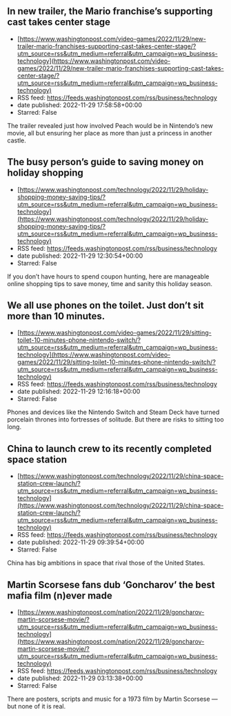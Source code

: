## In new trailer, the Mario franchise’s supporting cast takes center stage
 - [https://www.washingtonpost.com/video-games/2022/11/29/new-trailer-mario-franchises-supporting-cast-takes-center-stage/?utm_source=rss&utm_medium=referral&utm_campaign=wp_business-technology](https://www.washingtonpost.com/video-games/2022/11/29/new-trailer-mario-franchises-supporting-cast-takes-center-stage/?utm_source=rss&utm_medium=referral&utm_campaign=wp_business-technology)
 - RSS feed: https://feeds.washingtonpost.com/rss/business/technology
 - date published: 2022-11-29 17:58:58+00:00
 - Starred: False

The trailer revealed just how involved Peach would be in Nintendo’s new movie, all but ensuring her place as more than just a princess in another castle.

## The busy person’s guide to saving money on holiday shopping
 - [https://www.washingtonpost.com/technology/2022/11/29/holiday-shopping-money-saving-tips/?utm_source=rss&utm_medium=referral&utm_campaign=wp_business-technology](https://www.washingtonpost.com/technology/2022/11/29/holiday-shopping-money-saving-tips/?utm_source=rss&utm_medium=referral&utm_campaign=wp_business-technology)
 - RSS feed: https://feeds.washingtonpost.com/rss/business/technology
 - date published: 2022-11-29 12:30:54+00:00
 - Starred: False

If you don’t have hours to spend coupon hunting, here are manageable online shopping tips to save money, time and sanity this holiday season.

## We all use phones on the toilet. Just don’t sit more than 10 minutes.
 - [https://www.washingtonpost.com/video-games/2022/11/29/sitting-toilet-10-minutes-phone-nintendo-switch/?utm_source=rss&utm_medium=referral&utm_campaign=wp_business-technology](https://www.washingtonpost.com/video-games/2022/11/29/sitting-toilet-10-minutes-phone-nintendo-switch/?utm_source=rss&utm_medium=referral&utm_campaign=wp_business-technology)
 - RSS feed: https://feeds.washingtonpost.com/rss/business/technology
 - date published: 2022-11-29 12:16:18+00:00
 - Starred: False

Phones and devices like the Nintendo Switch and Steam Deck have turned porcelain thrones into fortresses of solitude. But there are risks to sitting too long.

## China to launch crew to its recently completed space station
 - [https://www.washingtonpost.com/technology/2022/11/29/china-space-station-crew-launch/?utm_source=rss&utm_medium=referral&utm_campaign=wp_business-technology](https://www.washingtonpost.com/technology/2022/11/29/china-space-station-crew-launch/?utm_source=rss&utm_medium=referral&utm_campaign=wp_business-technology)
 - RSS feed: https://feeds.washingtonpost.com/rss/business/technology
 - date published: 2022-11-29 09:39:54+00:00
 - Starred: False

China has big ambitions in space that rival those of the United States.

## Martin Scorsese fans dub ‘Goncharov’ the best mafia film (n)ever made
 - [https://www.washingtonpost.com/nation/2022/11/29/goncharov-martin-scorsese-movie/?utm_source=rss&utm_medium=referral&utm_campaign=wp_business-technology](https://www.washingtonpost.com/nation/2022/11/29/goncharov-martin-scorsese-movie/?utm_source=rss&utm_medium=referral&utm_campaign=wp_business-technology)
 - RSS feed: https://feeds.washingtonpost.com/rss/business/technology
 - date published: 2022-11-29 03:13:38+00:00
 - Starred: False

There are posters, scripts and music for a 1973 film by Martin Scorsese — but none of it is real.
